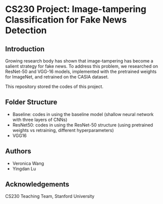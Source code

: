 # CS230 Project: Image-tampering Classification for Fake News Detection

## Introduction
Growing research body has shown that image-tampering has become a salient strategy for fake news. To address this problem, we researched on ResNet-50 and VGG-16 models, implemented with the pretrained weights for ImageNet, and retrained on the CASIA dataset.

This repository stored the codes of this project. 

## Folder Structure
* Baseline: codes in using the baseline model (shallow neural network with three layers of CNNs)
* ResNet50: codes in using the ResNet-50 structure (using pretrained weights vs retraining, different hyperparameters)
* VGG16

## Authors
* Veronica Wang
* Yingdan Lu

## Acknowledgements
CS230 Teaching Team, Stanford University
